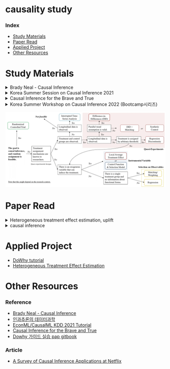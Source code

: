 # causality study

### Index

- [Study Materials](#study-materials)
- [Paper Read](#paper-read)
- [Applied Project](#Applied-project)
- [Other Resources](#other-resources)

# Study Materials

<details>
    <summary>Brady Neal - Causal Inference</summary>

- [My summary](https://minsoo9506.github.io/categories/causality/)
  - Introduction to Causal Inference
  - Potential Outcomes
  - The Flow of Causation and Association in Graph
  - Causal Models
  - Randomized Experiments and Identification
  - Estimation
  - Unobserved Confounding, Bounds, and Sensitivity Analysis
  - Instrumental Variables
  - Difference-in-Difference
  - Causal Discovery from Observational Data
  - Causal Discovery from Interventions
  - Transfer Learning and Transportability
  - Counterfactuals and Mediation
  </details>

<details>
    <summary>Korea Summer Session on Causal Inference 2021</summary>

- [git wiki](https://github.com/minsoo9506/causality-study/wiki)에 간단히 정리
  - 01 인과추론의 다양한 접근법, Potential Outcome Framework, 인과적 사고방식
  - 02 인과추론을 위한 연구 디자인, RCT, Quasi-Experiment, DID & Regression Discontinuity
  - 05 준실험 연구 사례 2: 스마트 스티커가 컨텐츠 소비에 미치는 영향
  - 07 인과 그래프, 인과그래프에서 변수통제, 인과그래프에서의 인과추론 전략, 인과 그래프의 응용
  - 11 인과추론과 예측방법론의 차이, 실증연구에서의 빅데이터와 머신러닝의 역할, 인과추론에서의 머신러닝의 활용, 인과추론 기반의 예측 모델링 평가
  - 13 머신러닝의 해석 가능성과 인과추론, 인과추론을 위한 머신러닝 모델
  - 14 신약 개발에서의 인과추론의 역할과 한계, 머신러닝을 활용한 heterogeneity in Treatment effect

</details>

<details>
    <summary>Causal Inference for the Brave and True</summary>

- [My summary](https://github.com/minsoo9506/causality-study/tree/master/Causal_Inference_for_the_Brave_and_True_practice)
  - 01 Introduction to Causality
  - 02 Randomized Experiments
  - 03 Stats review
  - 04 Graphical Causal Models
  - 05 The Unreasonable Effectiveness of Linear Regression
  - 06 Grouped and Dummy Regression
  - 07 Beyond Confounders
  - 08 Instrumental Variables
  - 09 Non Compliance and LATE
  - 10 Matching
  - 11 Propensity Score
  - 12 Doubly Robust Estimaion
  - 13 Difference In Difference
  - 14 Panel Data and Fixed Effects
  - 15 Synthtic Control
  - 16 Regression Discontinuity Design
  - 18 Heterogeneous Treatment Effects and Personalization
  - 19 Evaluatin Causal Models
  - 20 Plug and Play Estimators

</details>

<details>
    <summary>Korea Summer Workshop on Causal Inference 2022 (Bootcamp시리즈)</summary>
</details>

![method_summary](./method_summary.png)

# Paper Read

<details>
    <summary>Heterogeneous treatment effect estimation, uplift</summary>

- Causal Inference and Uplift Modeling A review of the literature, 2016 [`review`](./paper_review/Causal%20Inference%20and%20Uplift%20Modeling%20A%20review%20of%20the%20literature.md)
- (to read, Double machine learning) Double machine learning for treatment and causal parameters (2016)
- (to read, metalearner) Metalearners for estimation heterogeneous treatment effects using machine learning (2019)
- (to read, tree model) Estimation and Inference of Heterogeneous Treatment Effects using Random Forests, 2018
- (to read, balanced representation learning) Estimation individual treatment effect: generalization bounds and algorithms (2018)

</details>

<details>
    <summary>causal inference</summary>

- (to read) [Selection on Observed and Unobserved Variables: Assessing the Effectiveness of Catholic Schools](https://www.ssc.wisc.edu/~ctaber/Papers/aet.pdf)
  - observable confounder만 사용하는 방법 (regression, matching, weighting)의 경우 검증을 하는게 좋다

</details>

# Applied Project

- [DoWhy tutorial](./DoWhy_tutorial)
- [Heterogeneous Treatment Effect Estimation](./heterogeneous_treatment_effect_estimation)

# Other Resources

### Reference

- [Brady Neal - Causal Inference](https://www.youtube.com/c/BradyNealCausalInference/playlists)
- [인과추론의 데이터과학](https://www.youtube.com/c/%EC%9D%B8%EA%B3%BC%EC%B6%94%EB%A1%A0%EC%9D%98%EB%8D%B0%EC%9D%B4%ED%84%B0%EA%B3%BC%ED%95%99/playlists)
- [EconML/CausalML KDD 2021 Tutorial](https://causal-machine-learning.github.io/kdd2021-tutorial/)
- [Causal Inference for the Brave and True](https://matheusfacure.github.io/python-causality-handbook/01-Introduction-To-Causality.html)
- [Dowhy 가이드 실습 pap gitbook](https://playinpap.gitbook.io/dowhy/)

### Article

- [A Survey of Causal Inference Applications at Netflix](https://netflixtechblog.com/a-survey-of-causal-inference-applications-at-netflix-b62d25175e6f)
